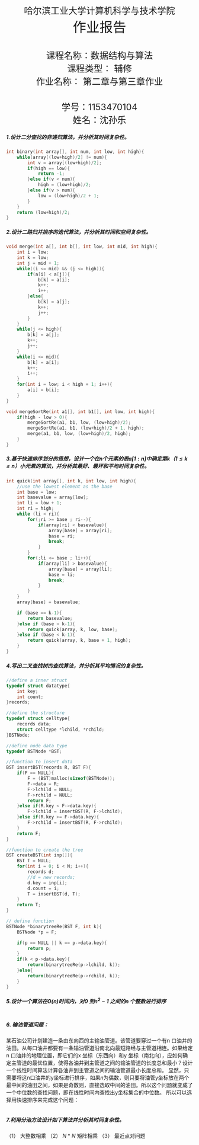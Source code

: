 <br></br><br></br><br></br><br></br><br></br>
<center style="font-size:24px">哈尔滨工业大学计算机科学与技术学院 </center>
<center style="font-size:36px">作业报告 </center>
<br></br>
<center style="font-size:24px">课程名称：数据结构与算法</center>
<center style="font-size:24px">课程类型： 辅修</center>
<center style="font-size:24px">作业名称： 第二章与第三章作业</center>
<br></br>
<center style="font-size:24px">学号：1153470104</center>
<center style="font-size:24px">姓名：沈孙乐</center>
<div STYLE="page-break-after: always;"></div>


##### 1.设计二分查找的非递归算法，并分析其时间复杂性。
```c
int binary(int array[], int num, int low, int high){
    while(array[(low+high)/2] != num){
        int v = array[(low+high)/2];
        if(high == low){
            return -1;
        }else if(v < num){
            high = (low+high)/2;
        }else if(v > num){
            low = (low+high)/2 + 1;
        }
    }
    return (low+high)/2;
}
```
##### 2.设计二路归并排序的迭代算法，并分析其时间和空间复杂性。
```c
void merge(int a[], int b[], int low, int mid, int high){
    int i = low;
    int k = low;
    int j = mid + 1;
    while((i <= mid) && (j <= high)){
        if(a[i] < a[j]){
            b[k] = a[i];
            k++;
            i++;
        }else{
            b[k] = a[j];
            k++;
            j++;
        }
    }
    while(j <= high){
        b[k] = a[j];
        k++;
        j++;
    }
    while(i <= mid){
        b[k] = a[i];
        k++;
        i++;
    }
    for(int i = low; i < high + 1; i++){
        a[i] = b[i];
    }
}

void mergeSortRe(int a1[], int b1[], int low, int high){
    if(high - low > 0){
        mergeSortRe(a1, b1, low, (low+high)/2);
        mergeSortRe(a1, b1, (low+high)/2 + 1, high);
        merge(a1, b1, low, (low+high)/2, high);
    }
}
```
##### 3.基于快速排序划分的思想，设计一个在$n$个元素的表$a[1:n]$中确定第$k（1≤k≤n）$小元素的算法，并分析其最好、最坏和平均时间复杂性。
```c
int quick(int array[], int k, int low, int high){
    //use the lowest element as the base
    int base = low;
    int basevalue = array[low];
    int li = low + 1;
    int ri = high;
    while (li < ri){
        for(;ri >= base ; ri--){
            if(array[ri] < basevalue){
                array[base] = array[ri];
                base = ri;
                break;
            }
        }
        for(;li <= base ; li++){
            if(array[li] > basevalue){
                array[base] = array[li];
                base = li;
                break;
            }
        }
    }
    array[base] = basevalue;

    if (base == k-1){
        return basevalue;
    }else if (base > k-1){
        return quick(array, k, low, base);
    }else if (base < k-1){
        return quick(array, k, base + 1, high);
    }
}
```
##### 4.写出二叉查找树的查找算法，并分析其平均情况的复杂性。
```c
//define a inner struct
typedef struct datatype{
	int key;
	int count;
}records;

//define the structure
typedef struct celltype{
    records data;
    struct celltype *lchild, *rchild;
}BSTNode;

//define node data type
typedef BSTNode *BST;

//function to insert data
BST insertBST(records R, BST F){
    if(F == NULL){
		F = (BST)malloc(sizeof(BSTNode));
        F->data = R;
		F->lchild = NULL;
		F->rchild = NULL;
		return F;
    }else if(R.key < F->data.key){
	    F->lchild = insertBST(R, F->lchild);
	}else if(R.key >= F->data.key){
		F->rchild = insertBST(R, F->rchild);
	}
	return F;
}

//function to create the tree
BST createBST(int inp[]){
    BST T = NULL;
    for(int i = 0; i < N; i++){
        records d;
    	//d = new records;
    	d.key = inp[i];
    	d.count = i;
		T = insertBST(d, T);
	}
	return T;
}

// define function
BSTNode *binarytreeRe(BST F, int k){
	BSTNode *p = F;

	if(p == NULL || k == p->data.key){
	    return p;
	}
	if(k < p->data.key){
	    return(binarytreeRe(p->lchild, k));
	}else{
	    return(binarytreeRe(p->rchild, k));
	}
}
```
##### 5.设计一个算法在$O(n)$时间内，对0 到$n^2-1$ 之间的$n$ 个整数进行排序
```c

```
##### 6. 输油管道问题：
某石油公司计划建造一条由东向西的主输油管道。该管道要穿过一个有n 口油井的油田。从每口油井都要有一条输油管道沿南北向最短路经与主管道相连。如果给定n 口油井的地理位置，即它们的x 坐标（东西向）和y 坐标（南北向），应如何确定主管道的最优位置，使得各油井到主管道之间的输油管道的长度总和最小？设计一个线性时间算法计算各油井到主管道之间的输油管道最小长度总和。
显然，只需要将这n口油井的y坐标进行排序，如果$n$为偶数，则只要将油管y坐标放在两个最中间的油田之间，如果是奇数则，直接选取中间的油田。所以这个问题就变成了一个中位数的查找问题，即在线性时间内查找出y坐标集合的中位数。
所以可以选择用快速排序来完成这个问题：
```c

```
##### 7.利用分治方法设计如下算法并分析其时间复杂性。
（1） 大整数相乘
（2） $N*N$ 矩阵相乘
（3） 最近点对问题